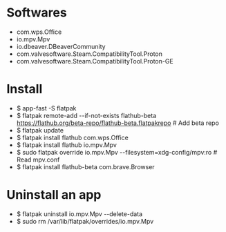 Softwares
=====
* com.wps.Office
* io.mpv.Mpv
* io.dbeaver.DBeaverCommunity
* com.valvesoftware.Steam.CompatibilityTool.Proton
* com.valvesoftware.Steam.CompatibilityTool.Proton-GE

Install
=====
* $ app-fast -S flatpak
* $ flatpak remote-add --if-not-exists flathub-beta https://flathub.org/beta-repo/flathub-beta.flatpakrepo # Add beta repo
* $ flatpak update
* $ flatpak install flathub com.wps.Office
* $ flatpak install flathub io.mpv.Mpv
* $ sudo flatpak override io.mpv.Mpv --filesystem=xdg-config/mpv:ro # Read mpv.conf
* $ flatpak install flathub-beta com.brave.Browser

Uninstall an app
======
* $ flatpak uninstall io.mpv.Mpv --delete-data
* $ sudo rm /var/lib/flatpak/overrides/io.mpv.Mpv
